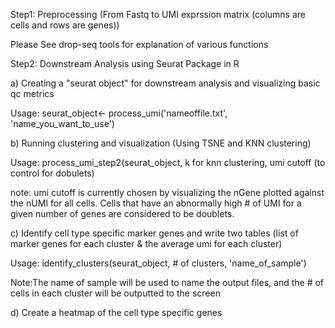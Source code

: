 
Step1: Preprocessing (From Fastq to UMI exprssion matrix (columns are cells and rows are genes))

Please See drop-seq tools for explanation of various functions

Step2: Downstream Analysis using Seurat Package in R 

a) Creating a "seurat object" for downstream analysis and visualizing basic qc metrics 

Usage: seurat_object<- process_umi('nameoffile.txt', 'name_you_want_to_use')

b) Running clustering and visualization (Using TSNE and KNN clustering) 

Usage: process_umi_step2(seurat_object, k for knn clustering, umi cutoff (to control for dobulets)

note: umi cutoff is currently chosen by visualizing the nGene plotted against the nUMI for all cells.  Cells that have an abnormally high # of UMI 
for a given number of genes are considered to be doublets. 

c) Identify cell type specific marker genes and write two tables (list of marker genes for each cluster & the average umi for each cluster)

Usage: identify_clusters(seurat_object, # of clusters, 'name_of_sample')  

Note:The name of sample will be used to name the output files, and the # of cells in each cluster will be outputted to the screen

d) Create a heatmap of the cell type specific genes 







